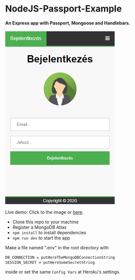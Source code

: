 # NodeJS-Passport-Example
#### An Express app with Passport, Mongoose and Handlebars.

[![Screenshot](screenshot.png?raw=true "Passport-Example")](https://nodejs-passport-example.herokuapp.com)

Live demo: Click to the image or [here](https://nodejs-passport-example.herokuapp.com).

- Clone this repo to your machine
- Register a MongoDB Atlas
- `npm install` to install dependencies
- `npm run dev` to start the app

Make a file named ".env" in the root directory with
```
DB_CONNECTION = putHereTheMongoDBConnectionString
SESSION_SECRET = putHereSomeSecretString
```
inside or set the same `Config Vars` at Heroku's settings.
